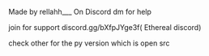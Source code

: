Made by rellahh___ On Discord dm for help

join for support discord.gg/bXfpJYge3f( Ethereal discord)


check other for the py version which is open src
